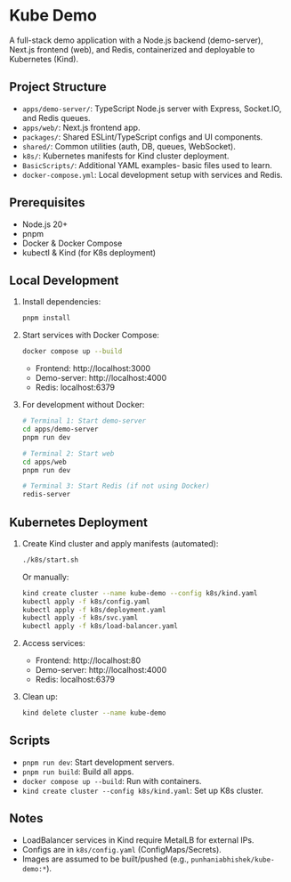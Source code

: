 # Kube Demo

A full-stack demo application with a Node.js backend (demo-server), Next.js frontend (web), and Redis, containerized and deployable to Kubernetes (Kind).

## Project Structure

- `apps/demo-server/`: TypeScript Node.js server with Express, Socket.IO, and Redis queues.
- `apps/web/`: Next.js frontend app.
- `packages/`: Shared ESLint/TypeScript configs and UI components.
- `shared/`: Common utilities (auth, DB, queues, WebSocket).
- `k8s/`: Kubernetes manifests for Kind cluster deployment.
- `BasicScripts/`: Additional YAML examples- basic files used to learn.
- `docker-compose.yml`: Local development setup with services and Redis.

## Prerequisites

- Node.js 20+
- pnpm
- Docker & Docker Compose
- kubectl & Kind (for K8s deployment)

## Local Development

1. Install dependencies:

   ```bash
   pnpm install
   ```

2. Start services with Docker Compose:

   ```bash
   docker compose up --build
   ```

   - Frontend: http://localhost:3000
   - Demo-server: http://localhost:4000
   - Redis: localhost:6379

3. For development without Docker:

   ```bash
   # Terminal 1: Start demo-server
   cd apps/demo-server
   pnpm run dev

   # Terminal 2: Start web
   cd apps/web
   pnpm run dev

   # Terminal 3: Start Redis (if not using Docker)
   redis-server
   ```

## Kubernetes Deployment

1. Create Kind cluster and apply manifests (automated):

   ```bash
   ./k8s/start.sh
   ```

   Or manually:

   ```bash
   kind create cluster --name kube-demo --config k8s/kind.yaml
   kubectl apply -f k8s/config.yaml
   kubectl apply -f k8s/deployment.yaml
   kubectl apply -f k8s/svc.yaml
   kubectl apply -f k8s/load-balancer.yaml
   ```

2. Access services:
   - Frontend: http://localhost:80
   - Demo-server: http://localhost:4000
   - Redis: localhost:6379

3. Clean up:
   ```bash
   kind delete cluster --name kube-demo
   ```

## Scripts

- `pnpm run dev`: Start development servers.
- `pnpm run build`: Build all apps.
- `docker compose up --build`: Run with containers.
- `kind create cluster --config k8s/kind.yaml`: Set up K8s cluster.

## Notes

- LoadBalancer services in Kind require MetalLB for external IPs.
- Configs are in `k8s/config.yaml` (ConfigMaps/Secrets).
- Images are assumed to be built/pushed (e.g., `punhaniabhishek/kube-demo:*`).

